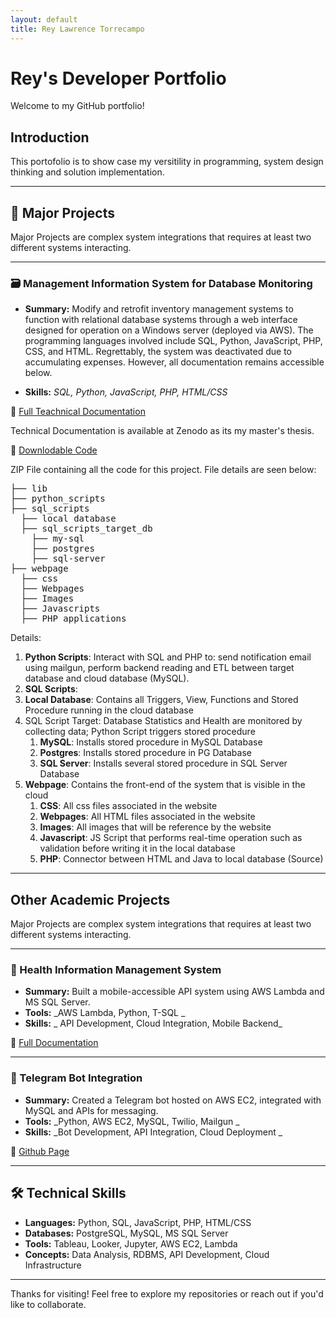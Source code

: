 ```yaml
---
layout: default
title: Rey Lawrence Torrecampo
---
```


# Rey's Developer Portfolio

Welcome to my GitHub portfolio! 

## Introduction

This portofolio is to show case my versitility in programming, system design thinking and solution implementation.

---
## 📓 Major Projects

Major Projects are complex system integrations that requires at least two different systems interacting.

---
### 🗃️ Management Information System for Database Monitoring
- **Summary:** Modify and retrofit inventory management systems to function with relational database systems through a web interface designed for operation on a Windows server (deployed via AWS). The programming languages involved include SQL, Python, JavaScript, PHP, CSS, and HTML. Regrettably, the system was deactivated due to accumulating expenses. However, all documentation remains accessible below.

- **Skills:** _SQL, Python, JavaScript, PHP, HTML/CSS_

🔗 [Full Teachnical Documentation](https://zenodo.org/records/8176445)

Technical Documentation is available at Zenodo as its my master's thesis.

🔗 [Downlodable Code](https://drive.google.com/file/d/146v9wPhX5-dBpkKzB4cDE1c8oXRO9dtK/view?usp=sharing)

ZIP File containing all the code for this project. File details are seen below:

<pre>
├── lib
├── python_scripts
├── sql_scripts
  ├── local database
  ├── sql_scripts_target_db
    ├── my-sql
    ├── postgres
    ├── sql-server
├── webpage
  ├── css
  ├── Webpages
  ├── Images
  ├── Javascripts
  ├── PHP applications
</pre>

Details:
1. **Python Scripts**: Interact with SQL and PHP to: send notification email using mailgun, perform backend reading and ETL between target database and cloud database (MySQL).
2. **SQL Scripts**:
  1. **Local Database**: Contains all Triggers, View, Functions and Stored Procedure running in the cloud database
  2. SQL Script Target: Database Statistics and Health are monitored by collecting data; Python Script triggers stored procedure
     1. **MySQL**: Installs stored procedure in MySQL Database
     2. **Postgres**: Installs stored procedure in PG Database
     3. **SQL Server**: Installs several stored procedure in SQL Server Database
3. **Webpage**: Contains the front-end of the system that is visible in the cloud
   1. **CSS**: All css files associated in the website
   2. **Webpages**: All HTML files associated in the website
   3. **Images**: All images that will be reference by the website
   4. **Javascript**: JS Script that performs real-time operation such as validation before writing it in the local database
   5. **PHP**: Connector between HTML and Java to local database (Source)

---
## Other Academic Projects

Major Projects are complex system integrations that requires at least two different systems interacting.

---

### 🏥 Health Information Management System
- **Summary:** Built a mobile-accessible API system using AWS Lambda and MS SQL Server.  
- **Tools:** _AWS Lambda, Python, T-SQL _
- **Skills:** _ API Development, Cloud Integration, Mobile Backend_

🔗 [Full Documentation](https://drive.google.com/file/d/17rDCuWskhmumeTC5LrPi2npBAy99ulI4/view?usp=drive_link)

---

### 🤖 Telegram Bot Integration
- **Summary:** Created a Telegram bot hosted on AWS EC2, integrated with MySQL and APIs for messaging.  
- **Tools:** _Python, AWS EC2, MySQL, Twilio, Mailgun _
- **Skills:** _Bot Development, API Integration, Cloud Deployment  _

🔗 [Github Page](https://renece153.github.io/telegram_bot/)

---

## 🛠️ Technical Skills
- **Languages:** Python, SQL, JavaScript, PHP, HTML/CSS
- **Databases:** PostgreSQL, MySQL, MS SQL Server
- **Tools:** Tableau, Looker, Jupyter, AWS EC2, Lambda
- **Concepts:** Data Analysis, RDBMS, API Development, Cloud Infrastructure

---

Thanks for visiting! Feel free to explore my repositories or reach out if you'd like to collaborate.
